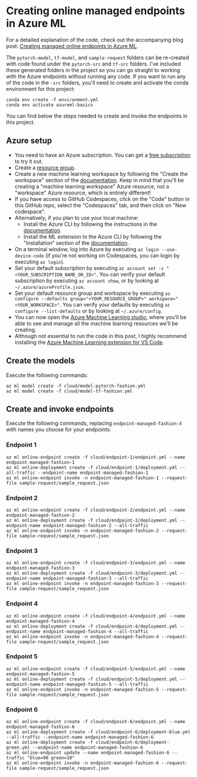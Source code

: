 # Creating online managed endpoints in Azure ML

For a detailed explanation of the code, check out the accompanying blog post: [Creating managed online endpoints in Azure ML](https://bea.stollnitz.com/blog/managed-endpoint/).

The `pytorch-model`, `tf-model`, and `sample-request` folders can be re-created with code found under the `pytorch-src` and `tf-src` folders. I've included these generated folders in the project so you can go straight to working with the Azure endpoints without running any code. If you want to run any of the code in the `-src` folders, you'll need to create and activate the conda environment for this project:

```
conda env create -f environment.yml
conda env activate azureml-basics
```

You can find below the steps needed to create and invoke the endpoints in this project.


## Azure setup

* You need to have an Azure subscription. You can get a [free subscription](https://azure.microsoft.com/en-us/free?WT.mc_id=aiml-31508-bstollnitz) to try it out.
* Create a [resource group](https://docs.microsoft.com/en-us/azure/azure-resource-manager/management/manage-resource-groups-portal?WT.mc_id=aiml-31508-bstollnitz).
* Create a new machine learning workspace by following the "Create the workspace" section of the [documentation](https://docs.microsoft.com/en-us/azure/machine-learning/quickstart-create-resources?WT.mc_id=aiml-31508-bstollnitz). Keep in mind that you'll be creating a "machine learning workspace" Azure resource, not a "workspace" Azure resource, which is entirely different!
* If you have access to GitHub Codespaces, click on the "Code" button in this GitHub repo, select the "Codespaces" tab, and then click on "New codespace". 
* Alternatively, if you plan to use your local machine:
  * Install the Azure CLI by following the instructions in the [documentation](https://docs.microsoft.com/en-us/cli/azure/install-azure-cli?WT.mc_id=aiml-31508-bstollnitz).
  * Install the ML extension to the Azure CLI by following the "Installation" section of the [documentation](https://docs.microsoft.com/en-us/azure/machine-learning/how-to-configure-cli?WT.mc_id=aiml-31508-bstollnitz).
* On a terminal window, log into Azure by executing `az login --use-device-code` (if you're not working on Codespaces, you can login by executing `az login`).
* Set your default subscription by executing `az account set -s "<YOUR_SUBSCRIPTION_NAME_OR_ID>"`. You can verify your default subscription by executing `az account show`, or by looking at `~/.azure/azureProfile.json`.
* Set your default resource group and workspace by executing `az configure --defaults group="<YOUR_RESOURCE_GROUP>" workspace="<YOUR_WORKSPACE>"`. You can verify your defaults by executing `az configure --list-defaults` or by looking at `~/.azure/config`.
* You can now open the [Azure Machine Learning studio](https://ml.azure.com/?WT.mc_id=aiml-31508-bstollnitz), where you'll be able to see and manage all the machine learning resources we'll be creating.
* Although not essential to run the code in this post, I highly recommend installing the [Azure Machine Learning extension for VS Code](https://marketplace.visualstudio.com/items?itemName=ms-toolsai.vscode-ai).


## Create the models

Execute the following commands:

```
az ml model create -f cloud/model-pytorch-fashion.yml
az ml model create -f cloud/model-tf-fashion.yml
```


## Create and invoke endpoints

Execute the following commands, replacing `endpoint-managed-fashion-X` with names you choose for your endpoints.


### Endpoint 1

```
az ml online-endpoint create -f cloud/endpoint-1/endpoint.yml --name endpoint-managed-fashion-1
az ml online-deployment create -f cloud/endpoint-1/deployment.yml --all-traffic --endpoint-name endpoint-managed-fashion-1
az ml online-endpoint invoke -n endpoint-managed-fashion-1 --request-file sample-request/sample_request.json
```


### Endpoint 2

```
az ml online-endpoint create -f cloud/endpoint-2/endpoint.yml --name endpoint-managed-fashion-2
az ml online-deployment create -f cloud/endpoint-2/deployment.yml --endpoint-name endpoint-managed-fashion-2 --all-traffic
az ml online-endpoint invoke -n endpoint-managed-fashion-2 --request-file sample-request/sample_request.json
```


### Endpoint 3

```
az ml online-endpoint create -f cloud/endpoint-3/endpoint.yml --name endpoint-managed-fashion-3
az ml online-deployment create -f cloud/endpoint-3/deployment.yml --endpoint-name endpoint-managed-fashion-3 --all-traffic
az ml online-endpoint invoke -n endpoint-managed-fashion-3 --request-file sample-request/sample_request.json
```


### Endpoint 4

```
az ml online-endpoint create -f cloud/endpoint-4/endpoint.yml --name endpoint-managed-fashion-4
az ml online-deployment create -f cloud/endpoint-4/deployment.yml --endpoint-name endpoint-managed-fashion-4 --all-traffic
az ml online-endpoint invoke -n endpoint-managed-fashion-4 --request-file sample-request/sample_request.json
```


### Endpoint 5

```
az ml online-endpoint create -f cloud/endpoint-5/endpoint.yml --name endpoint-managed-fashion-5
az ml online-deployment create -f cloud/endpoint-5/deployment.yml --endpoint-name endpoint-managed-fashion-5 --all-traffic
az ml online-endpoint invoke -n endpoint-managed-fashion-5 --request-file sample-request/sample_request.json
```


### Endpoint 6

```
az ml online-endpoint create -f cloud/endpoint-6/endpoint.yml --name endpoint-managed-fashion-6
az ml online-deployment create -f cloud/endpoint-6/deployment-blue.yml --all-traffic --endpoint-name endpoint-managed-fashion-6
az ml online-deployment create -f cloud/endpoint-6/deployment-green.yml --endpoint-name endpoint-managed-fashion-6
az ml online-endpoint update --name endpoint-managed-fashion-6 --traffic "blue=90 green=10"
az ml online-endpoint invoke -n endpoint-managed-fashion-6 --request-file sample-request/sample_request.json
```
